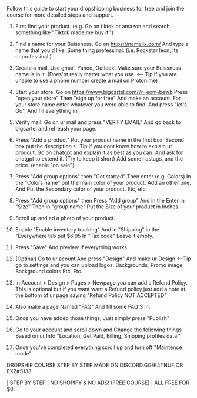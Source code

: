 Follow this guide to start your dropshipping business for free and join the course for more detailed steps and support.


1. First find your product. (e.g. Go on tiktok or amazon and search something like "Tiktok made me buy it.")

2. Find a name for your Buissness.  Go on https://namelix.com/ And type a name that you'd like. Some thing professinal. (i.e. Rockstar leon, Its unprofessinal.)

3. Create a mail. Use gmail, Yahoo, Outlook. Make sure your Buissnuss name is in it. (Does'nt really matter what you use. <-- Tip if you are unable to use a phone number create a mail on Proton.me)

4. Start your store. Go on https://www.bigcartel.com/?r=ecm-bewb Press "open your store" Then "sign up for free" And make an account. For your store name enter whatever you were able to find. And press "let's Go", And fill everything in.

5. Verify mail. Go on ur mail and press "VERIFY EMAIL" And go back to bigcartel and refreash your page.

6. Press "Add a product" Put your procuct name in the first box. Second box put the description <--Tip if you dont know how to explain ut prodcut, Go on chatgpt and explain it as best as you can. And ask for chatgpt to extend it. (Try to keep it short) Add some hastags, and the price. (enable "on sale").

7. Press "Add group options" then "Get started" Then enter (e.g. Colors) In the "Colors name" put the main color of your product. Add an other one, And Put the Secondary color of your product. Etc, etc

8. Press "Add group options" then Press "Add group" And in the Enter in "Size" Then in "group name" Put the Size of your product in Inches.

9. Scroll up and ad a photo of your product.

10. Enable "Enable inventory tracking" And in "Shipping" in the "Everywhere tab put $6.95 In "Tax code" Leave it empty.

11. Press "Save" And preview if everything works.

12. (Optinal) Go to ur acount And press "Design" And make ur Design <--Tip go to settings and you can upload logos, Backgrounds, Promo image, Background colors Etc, Etc.

13. In Account > Design > Pages > Newpage you can add a Refund Policy. This is optional but if you want want a Refund policy just add a note at the bottom of ur page saying "Refund Policy NOT ACCEPTED"

14. Also make a page Named "FAQ" And fill some FAQ'S in. 

15. Once you have added those things, Just simply press "Publish"

16. Go to your account and scroll down and Change the following things Based on ur Info "Location, Get Paid, Billing, Shipping profiles data."

17. Once you've completed everything scroll up and turn off "Maintence mode"

DROPSHIP COURSE STEP BY STEP MADE ON DISCORD.GG/K4TNUF OR EXZ#5133

| STEP BY STEP | NO SHOPIFY & NO ADS! (FREE COURSE) | ALL FREE FOR $0.
